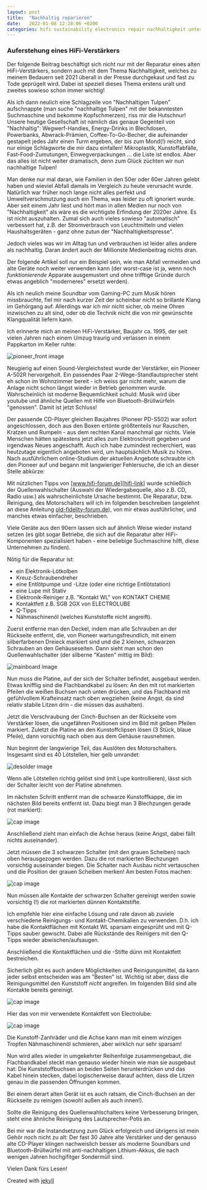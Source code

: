 ```yaml
---
layout: post
title:  "Nachhaltig reparieren"
date:   2022-01-08 12:28:06 +0200
categories: hifi sustainability electronics repair nachhaltigkeit unterhaltungselektronik reparatur
---
```

### Auferstehung eines HiFi-Verstärkers

Der folgende Beitrag beschäftigt sich nicht nur mit der Reparatur eines alten HiFi-Verstärkers, sondern auch mit dem Thema Nachhaltigkeit, welches zu meinem Bedauern seit 2021 überall in der Presse durchgekaut und fast zu Tode geprügelt wird. Dabei ist speziell dieses Thema erstens uralt und zweites sowieso schon immer wichtig!

Als ich dann neulich eine Schlagzeile von "Nachhaltigen Tulpen" aufschnappte (man suche "nachhaltige Tulpen" mit der bekanntesten Suchmaschine und bekomme Kopfschmerzen), riss mir die Hutschnur! Unsere heutige Gesellschaft ist nämlich das genaue Gegenteil von "Nachhaltig": Wegwerf-Handies, Energy-Drinks in Blechdosen, Powerbanks, Abwrack-Prämien, Coffee-To-Go-Becher, die aufeinander gestapelt jedes Jahr einen Turm ergeben, der bis zum Mond(!) reicht, sind nur einige Schlagworte die mir dazu einfallen! Mikroplastik, Kunstoffabfälle, Fast-Food-Zumutungen, Einwegverpackungen ... die Liste ist endlos. Aber das alles ist nicht weiter dramatisch, denn zum Glück züchten wir nun nachhaltige Tulpen!

Man denke nur mal daran, wie Familien in den 50er oder 60er Jahren gelebt haben und wieviel Abfall damals im Vergleich zu heute verursacht wurde. Natürlich war früher noch lange nicht alles perfekt und Umweltverschmutzung auch ein Thema, was leider zu oft ignoriert wurde. Aber seit einem Jahr liest und hört man in allen Medien nur noch von "Nachhaltigkeit" als wäre es die wichtigste Erfindung der 2020er Jahre. Es ist nicht auszuhalten. Zumal sich auch vieles sowieso "automatisch" verbessert hat, z.B. der Stromverbrauch von Leuchtmitteln und vielen Haushaltsgeräten - ganz ohne zutun der "Nachhaltigkeitspresse".

Jedoch vieles was wir im Alltag tun und verbrauchen ist leider alles andere als nachhaltig. Daran ändert auch der Millionste Medienbeitrag nichts dran.

Der folgende Artikel soll nur ein Beispiel sein, wie man Abfall vermeiden und alte Geräte noch weiter verwenden kann (der worst-case ist ja, wenn noch _funktionierende_ Apparate ausgemustert und ohne trifftige Gründe durch etwas angeblich "moderneres" ersetzt werden).

Als ich neulich meine Soundbar vom Gaming-PC zum Musik hören missbrauchte, fiel mir nach kurzer Zeit der scheinbar nicht so brillante Klang im Gehörgang auf. Allerdings war ich mir nicht sicher, ob meine Ohren inzwischen zu alt sind, oder ob die Technik nicht die von mir gewünschte Klangqualität liefern kann.

Ich erinnerte mich an meinen HiFi-Verstärker, Baujahr ca. 1995, der seit vielen Jahren nach einem Umzug traurig und verlassen in einem Pappkarton im Keller ruhte:

![pioneer_front image](/images/bild01.jpg)

Neugierig auf einen Sound-Vergleichstest wurde der Verstärker, ein Pioneer A-502R hervorgeholt. Ein passendes Paar 2-Wege-Standlautsprecher steht eh schon im Wohnzimmer bereit - ich weiss gar nicht mehr, warum die Anlage nicht schon längst wieder in Betrieb genommen wurde. Wahrscheinlich ist moderne Bequemlichkeit schuld: Musik wird über youtube und ähnliche Quellen mit Hilfe von Bluetooth-Brüllwürfeln "genossen". Damit ist jetzt Schluss!

Der passende CD-Player gleichen Baujahres (Pioneer PD-S502) war sofort angeschlossen, doch aus den Boxen ertönte größtenteils nur Rauschen, Kratzen und Rumpeln - aus dem rechten Kanal manchmal gar nichts. Viele Menschen hätten spätestens jetzt alles zum Elektroschrott gegeben und irgendwas Neues angeschafft. Auch ich habe zumindest recherchiert, was heutzutage eigentlich angeboten wird, um hauptsächlich Musik zu hören. Nach ausführlichem online-Studium der aktuellen Angebote schraubte ich den Pioneer auf und begann mit langwieriger Fehlersuche, die ich an dieser Stelle abkürze:

Mit nützlichen Tipps von [www.hifi-forum.de][hifi-link] wurde schließlich der Quellenwahlschalter (Auswahl der Wiedergabequelle, also z.B. CD, Radio usw.) als wahrscheinlichste Ursache bestimmt. Die Reparatur, bzw. Reinigung, des Motorschalters will ich im folgenden beschreiben (angelehnt an diese Anleitung [old-fidelity-forum.de][repair-link]), von mir etwas ausführlicher, und manches etwas einfacher, beschrieben.

Viele Geräte aus den 90ern lassen sich auf ähnlich Weise wieder instand setzen (es gibt sogar Betriebe, die sich auf die Reparatur alter HiFi-Komponenten spezialisiert haben - eine beliebige Suchmaschine hilft, diese Unternehmen zu finden).

Nötig für die Reparatur ist:

* ein Elektronik-Lötkolben
* Kreuz-Schraubendreher
* eine Entlötpumpe und -Litze (oder eine richtige Entlötstation)
* eine Lupe mit Stativ
* Elektronik-Reiniger z.B. "Kontakt WL" von KONTAKT CHEMIE
* Kontaktfett z.B. SGB 2GX von ELECTROLUBE
* Q-Tipps
* Nähmaschinenöl (welches Kunststoffe nicht angreift).

Zuerst entferne man den Deckel, indem man alle Schrauben an der Rückseite entfernt, die, von Pioneer wartungsfreundlich, mit einem silberfarbenen Dreieck markiert sind und die 2 kleinen, schwarzen Schrauben an den Gehäuseseiten. Dann sieht man schon den Quellenwahlschalter (der silberne "Kasten" mittig im Bild):

![mainboard image](/images/bild01a.jpg)

Nun muss die Platine, auf der sich der Schalter befindet, ausgebaut werden. Etwas knifflig sind die Flachbandkabel zu lösen: An den mit rot markierten Pfeilen die weißen Buchsen nach unten drücken, und das Flachband mit gefühlvollem Krafteinsatz nach oben wegziehen (keine Angst, da sind relativ stabile Litzen drin - die müssen das aushalten).

Jetzt die Verschraubung der Cinch-Buchsen an der Rückseite vom Verstärker lösen, die ungefähren Positionen sind im Bild mit gelben Pfeilen markiert.
Zuletzt die Platine an den Kunstoffclipsen lösen (3 Stück, blaue Pfeile), dann vorsichtig nach oben aus dem Gehäuse rausnehmen.

Nun beginnt der langwierige Teil, das Auslöten des Motorschalters. Insgesamt sind es 40 Lötstellen, hier gelb umrandet:

![desolder image](/images/bild02.jpg)

Wenn alle Lötstellen richtig gelöst sind (mit Lupe kontrollieren), lässt sich der Schalter leicht von der Platine abnehmen.

Im nächsten Schritt entfernt man die schwarze Kunstoffkappe, die im nächsten Bild bereits entfernt ist. Dazu biegt man 3 Blechzungen gerade (rot markiert):

![cap image](/images/bild03.jpg)

Anschließend zieht man einfach die Achse heraus (keine Angst, dabei fällt nichts auseinander).

Jetzt müssen die 3 schwarzen Schalter (mit den grauen Scheiben) nach oben herausgezogen werden. Dazu die rot markierten Blechzungen vorsichtig auseinander biegen. Die Schalter nach Ausbau nicht vertauschen und die Position der grauen Scheiben merken! Am besten Fotos machen:

![cap image](/images/bild04.jpg)

Nun müssen alle Kontakte der schwarzen Schalter gereinigt werden sowie vorsichtig (!) die rot markierten dünnen Kontaktstifte.

Ich empfehle hier eine einfache Lösung und rate davon ab zuviele verschiedene Reinigungs- und Kontakt-Chemikalien zu verwenden. D.h. ich habe die Kontaktflächen mit Kontakt WL sparsam eingesprüht und mit Q-Tipps sauber gewischt. Dabei alle Rückstände des Reinigers mit den Q-Tipps wieder abwischen/aufsaugen.

Anschließend die Kontaktflächen und die -Stifte dünn mit Kontaktfett bestreichen.

Sicherlich gibt es auch andere Möglichkeiten und Reinigungsmittel, da kann jeder selbst entscheiden was am "Besten" ist. Wichtig ist aber, dass die Reinigungsmittel den Kunststoff _nicht_ angreifen. Im folgenden Bild sind alle Kontakte bereits gereinigt.

![cap image](/images/bild05.jpg)

Hier das von mir verwendete Kontaktfett von Electrolube:

![cap image](/images/bild06.jpg)

Die Kunstoff-Zanhräder und die Achse kann man mit einem winzigen Tropfen Nähmaschinenöl schmieren, aber wirklich nur sehr sparsam!

Nun wird alles wieder in umgekehrter Reihenfolge zusammengebaut, die Flachbandkabel steckt man genauso wieder hinein wie man sie ausgebaut hat: Die Kunststoffbuchsen an beiden Seiten herunterdrücken und das Kabel hinein stecken, dabei logischerweise darauf achten, dass die Litzen genau in die passenden Öffnungen kommen.

Bei einem derart alten Gerät ist es auch ratsam, die Cinch-Buchsen an der Rückseite zu reinigen (sowohl außen als auch innen!).

Sollte die Reinigung des Quellenwahlschalters keine Verbesserung bringen, steht eine ähnliche Reinigung des Lautsprecher-Potis an.

Bei mir war die Instandsetzung zum Glück erfolgreich und übrigens ist mein Gehör noch nicht zu alt: Der fast 30 Jahre alte Verstärker und der genauso alte CD-Player klingen nachweislich besser als moderne Soundbars und Bluetooth-Brüllwürfel mit anti-nachhaltigen Lithium-Akkus, die nach wenigen Jahren hochgifitger Sondermüll sind.

Vielen Dank fürs Lesen!


Created with [jekyll][jekyll-link]

[jekyll-link]: https://jekyllrb.com/

[repair-link]: https://old-fidelity-forum.de/thread-26508.html

[hifi-link]: http://www.hifi-forum.de
